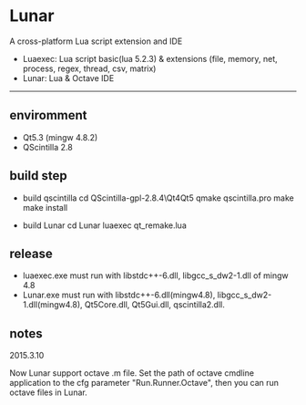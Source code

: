 # Lunar #
A cross-platform Lua script extension and IDE
  

* Luaexec: Lua script basic(lua 5.2.3) & extensions (file, memory, net, process, regex, thread, csv, matrix)
* Lunar: Lua & Octave IDE

-------------------------------------------------


## enviromment ##
* Qt5.3 (mingw 4.8.2)
* QScintilla 2.8

## build step ##
* build qscintilla
cd QScintilla-gpl-2.8.4\Qt4Qt5
qmake qscintilla.pro
make
make install

* build Lunar
cd Lunar
luaexec qt_remake.lua


## release ##

* luaexec.exe must run with libstdc++-6.dll, libgcc_s_dw2-1.dll of mingw 4.8 
* Lunar.exe must run with libstdc++-6.dll(mingw4.8), libgcc_s_dw2-1.dll(mingw4.8), Qt5Core.dll, Qt5Gui.dll, qscintilla2.dll.

## notes ##

2015.3.10

Now Lunar support octave .m file. Set the path of octave cmdline application to the cfg parameter "Run.Runner.Octave", then you can run octave files in Lunar.
